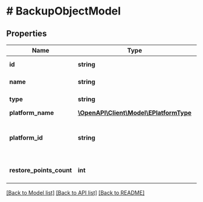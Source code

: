 # # BackupObjectModel

## Properties

Name | Type | Description | Notes
------------ | ------------- | ------------- | -------------
**id** | **string** | ID of the object. |
**name** | **string** | Name of the object. | [optional]
**type** | **string** | Type of the object. | [optional]
**platform_name** | [**\OpenAPI\Client\Model\EPlatformType**](EPlatformType.md) |  |
**platform_id** | **string** | Id of the platform where the object was created. | [optional]
**restore_points_count** | **int** | Number of restore points. | [optional]

[[Back to Model list]](../../README.md#models) [[Back to API list]](../../README.md#endpoints) [[Back to README]](../../README.md)
